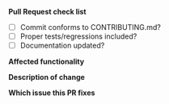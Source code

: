 <!--
1. If this is your first PR, please read our contributor guidelines
https://github.com/HewlettPackard/py-spiffe/blob/main/CONTRIBUTING.md

2. Please remember to include a DCO on every commit (`git commit -s`)
https://github.com/apps/dco
-->

**Pull Request check list**

- [ ] Commit conforms to CONTRIBUTING.md?
- [ ] Proper tests/regressions included?
- [ ] Documentation updated?

**Affected functionality**
<!-- Please provide a description of the affected functionality -->

**Description of change**
<!-- Please provide a description of the change -->

**Which issue this PR fixes**
<!-- optional. `fixes #<issue number>` format will close an issue when this PR is merged -->